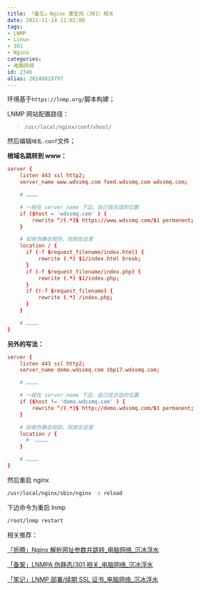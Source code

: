 ```yaml
---
title: 「备忘」Nginx 重定向（301）相关
date: 2021-11-14 11:02:08
tags:
- LNMP
- Linux
- 301
- Nginx
categories:
- 电脑网络
id: 2346
alias: 20140819797
---
```


环境基于`https://lnmp.org/`脚本构建；

<!--more-->

LNMP 网站配置路径：

> `/usr/local/nginx/conf/vhost/`

然后编辑`域名.conf`文件；

**根域名跳转到 www：**

```conf
server {
    listen 443 ssl http2;
    server_name www.wdssmq.com feed.wdssmq.com wdssmq.com;

    # …………

    # 一般在 server_name 下边，自己找合适的位置
    if ($host = 'wdssmq.com' ) {
        rewrite ^/(.*)$ https://www.wdssmq.com/$1 permanent;
    }

    # 如有伪静态规则，则放在这里
    location / {
      if (-f $request_filename/index.html) {
          rewrite (.*) $1/index.html break;
      }
      if (-f $request_filename/index.php) {
          rewrite (.*) $1/index.php;
      }
      if (!-f $request_filename) {
          rewrite (.*) /index.php;
      }
    }

    # …………
}
```

**另外的写法：**

```conf
server {
    listen 443 ssl http2;
    server_name demo.wdssmq.com zbp17.wdssmq.com;

    # …………

    # 一般在 server_name 下边，自己找合适的位置
    if ($host != 'demo.wdssmq.com' ) {
        rewrite ^/(.*)$ http://demo.wdssmq.com/$1 permanent;
    }

    # 如有伪静态规则，则放在这里
    location / {
      #  …………
    }

    # …………
}
```

然后重启 nginx

```bash
/usr/local/nginx/sbin/nginx -s reload
```

下边命令为重启 lnmp

```bash
/root/lnmp restart
```

相关推荐：

[「折腾」Nginx 解析网址参数并跳转\_电脑网络\_沉冰浮水](https://www.wdssmq.com/post/20201107566.html "「折腾」Nginx 解析网址参数并跳转\_电脑网络\_沉冰浮水")

[「备案」LNMPA 伪静态/301 相关\_电脑网络\_沉冰浮水](https://www.wdssmq.com/post/20181007103.html "「备案」LNMPA 伪静态/301 相关\_电脑网络\_沉冰浮水")

[「笔记」LNMP 部署/续期 SSL 证书\_电脑网络\_沉冰浮水](https://www.wdssmq.com/post/20200129996.html "「笔记」LNMP 部署/续期 SSL 证书\_电脑网络\_沉冰浮水")

<!--2346-->
